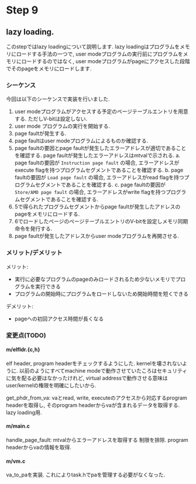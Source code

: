 # Step 9

## lazy loading.
このstepではlazy loadingについて説明します. lazy loadingはプログラムをメモリにロードする手法の一つで, user modeプログラムの実行前にプログラムをメモリにロードするのではなく, user modeプログラムがpageにアクセスした段階でそのpageをメモリにロードします.

### シーケンス
今回は以下のシーケンスで実装を行いました.
1. user modeプログラムがアクセスする予定のページテーブルエントリを用意する. ただしV-bitは設定しない.
2. user mode プログラムの実行を開始する.
3. page faultが発生する.
4. page faultはuser modeプログラムによるものか確認する.
5. page faultの要因とpage faultが発生したエラーアドレスが適切であることを確認する. page faultが発生したエラーアドレスはmtvalで示される.
	a. page faultの要因が `Instruction page fault` の場合, エラーアドレスがexecute flagを持つプログラムセグメントであることを確認する.
	b. page faultの要因が `Load page fault` の場合, エラーアドレスがread flagを持つプログラムセグメントであることを確認する.
	c. page faultの要因が `Store/AMO page fault` の場合, エラーアドレスがwrite flagを持つプログラムセグメントであることを確認する.
6. 5で得られたプログラムセグメントからpage faultが発生したアドレスのpageをメモリにロードする.
7. 6でロードしたページのページテーブルエントリのV-bitを設定しメモリ同期命令を発行する.
8. page faultが発生したアドレスからuser modeプログラムを再開させる.

### メリット/デメリット
メリット:
- 実行に必要なプログラムのpageのみロードされるため少ないメモリでプログラムを実行できる
- プログラムの開始時にプログラムをロードしないため開始時間を短くできる

デメリット:
- pageへの初回アクセス時間が長くなる

### 変更点(TODO)
#### m/elfldr.{c,h}
elf header, program headerをチェックするようにした. kernelを壊されないように. 以前のようにすべてmachine modeで動作させていたころはセキュリティに気を配る必要はなかったけれど, virtual addressで動作させる意味はuser/kernelの権限を明確にしたいから.

get_phdr_from_va: vaとread, write, executeのアクセスから対応するprogram headerを取得し, そのprogram headerからvaが含まれるデータを取得する. lazy loading用.

#### m/main.c
handle_page_fault: mtvalからエラーアドレスを取得する
制限を排除. program headerからvaの情報を取得.

#### m/vm.c
va_to_paを実装. これによりtask.hでpaを管理する必要がなくなった.

#### 